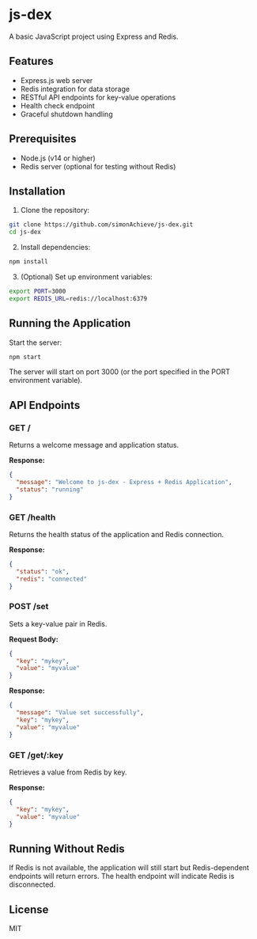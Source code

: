 # js-dex

A basic JavaScript project using Express and Redis.

## Features

- Express.js web server
- Redis integration for data storage
- RESTful API endpoints for key-value operations
- Health check endpoint
- Graceful shutdown handling

## Prerequisites

- Node.js (v14 or higher)
- Redis server (optional for testing without Redis)

## Installation

1. Clone the repository:
```bash
git clone https://github.com/simonAchieve/js-dex.git
cd js-dex
```

2. Install dependencies:
```bash
npm install
```

3. (Optional) Set up environment variables:
```bash
export PORT=3000
export REDIS_URL=redis://localhost:6379
```

## Running the Application

Start the server:
```bash
npm start
```

The server will start on port 3000 (or the port specified in the PORT environment variable).

## API Endpoints

### GET /
Returns a welcome message and application status.

**Response:**
```json
{
  "message": "Welcome to js-dex - Express + Redis Application",
  "status": "running"
}
```

### GET /health
Returns the health status of the application and Redis connection.

**Response:**
```json
{
  "status": "ok",
  "redis": "connected"
}
```

### POST /set
Sets a key-value pair in Redis.

**Request Body:**
```json
{
  "key": "mykey",
  "value": "myvalue"
}
```

**Response:**
```json
{
  "message": "Value set successfully",
  "key": "mykey",
  "value": "myvalue"
}
```

### GET /get/:key
Retrieves a value from Redis by key.

**Response:**
```json
{
  "key": "mykey",
  "value": "myvalue"
}
```

## Running Without Redis

If Redis is not available, the application will still start but Redis-dependent endpoints will return errors. The health endpoint will indicate Redis is disconnected.

## License

MIT